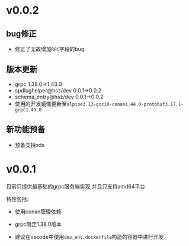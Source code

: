 # v0.0.2

## bug修正

+ 修正了无故增加`RPC`字段的bug

## 版本更新

+ grpc 1.38.0->1.43.0
+ spdloghelper@hsz/dev 0.0.1->0.0.2
+ schema_entry@hsz/dev 0.0.1->0.0.2
+ 使用的开发镜像更新至`alpine3.13-gcc10-conan1.44.0-protobuf3.17.1-grpc1.43.0`

## 新功能预备

+ 预备支持xds

# v0.0.1

目前只提供最基础的grpc服务端实现,并且只支持amd64平台

特性包括:

+ 使用conan管理依赖

+ grpc限定1.38.0版本

+ 建议在vscode中使用`dev_env.dockerfile`构造的容器中进行开发
